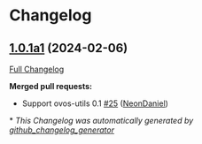 # Changelog

## [1.0.1a1](https://github.com/NeonGeckoCom/skill-audio_record/tree/1.0.1a1) (2024-02-06)

[Full Changelog](https://github.com/NeonGeckoCom/skill-audio_record/compare/1.0.0...1.0.1a1)

**Merged pull requests:**

- Support ovos-utils 0.1 [\#25](https://github.com/NeonGeckoCom/skill-audio_record/pull/25) ([NeonDaniel](https://github.com/NeonDaniel))



\* *This Changelog was automatically generated by [github_changelog_generator](https://github.com/github-changelog-generator/github-changelog-generator)*
